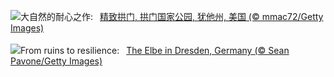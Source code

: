 ![](https://www.bing.com/th?id=OHR.DelicateArch_ZH-CN8971667580_UHD.jpg&w=1000)大自然的耐心之作:&nbsp;&ensp;[精致拱门, 拱门国家公园, 犹他州, 美国 (© mmac72/Getty Images)](https://www.bing.com/th?id=OHR.DelicateArch_ZH-CN8971667580_UHD.jpg)
<br><br/>
![](https://www.bing.com/th?id=OHR.DresdenElbe_EN-US2259441179_UHD.jpg&w=1000)From ruins to resilience:&nbsp;&ensp;[The Elbe in Dresden, Germany (© Sean Pavone/Getty Images)](https://www.bing.com/th?id=OHR.DresdenElbe_EN-US2259441179_UHD.jpg)
<br><br/>

